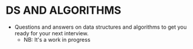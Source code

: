 # DS AND ALGORITHMS
- Questions and answers on data structures and algorithms to get you ready for your next interview.
     - NB: It's a work in progress
